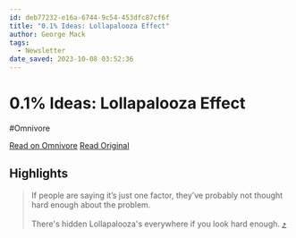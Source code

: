 ```yaml
---
id: deb77232-e16a-6744-9c54-453dfc87cf6f
title: "0.1% Ideas: Lollapalooza Effect"
author: George Mack
tags:
  - Newsletter
date_saved: 2023-10-08 03:52:36
---
```


# 0.1% Ideas: Lollapalooza Effect
#Omnivore

[Read on Omnivore](https://omnivore.app/me/0-1-ideas-lollapalooza-effect-18b0e461968)
[Read Original](https://omnivore.app/no_url?q=ced37df3-13a4-4eb6-920e-e97dc019bffe)

## Highlights

> If people are saying it’s just one factor, they’ve probably not thought hard enough about the problem.  
> ​  
> There's hidden Lollapalooza's everywhere if you look hard enough. [⤴️](https://omnivore.app/me/0-1-ideas-lollapalooza-effect-18b0e461968#31e0e751-0785-4a83-bfc6-b5bdef1170c5) 

